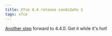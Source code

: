 ```yaml
---
title: Xfce 4.4 release candidate 1
tags: xfce
---
```


<a href="http://foo-projects.org/pipermail/xfce-announce/2006-September/000033.html">Another step</a> forward to 4.4.0. Get it while it's hot!

